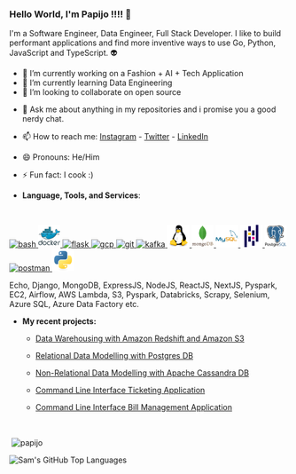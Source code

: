### Hello World, I'm Papijo !!!! 👋

I'm a Software Engineer, Data Engineer, Full Stack Developer. I like to build performant applications and find more inventive ways to use Go, Python, JavaScript and TypeScript. 👽

- 🔭 I’m currently working on a Fashion + AI + Tech Application
- 🌱 I’m currently learning Data Engineering
- 👯 I’m looking to collaborate on open source
<!-- - 🤔 I’m looking for help with ... -->
- 💬 Ask me about anything in my repositories and i promise you a good nerdy chat.
- 📫 How to reach me: [Instagram](https://www.instagram.com/papijo10/) - [Twitter](https://twitter.com/SkipperPJ) - [LinkedIn](https://www.linkedin.com/in/jonathan-ebhota/)
- 😄 Pronouns: He/Him
- ⚡ Fun fact: I cook :)

- <b>Language, Tools, and Services</b>:
<br/>
<p align="left"> 
<a href="https://www.gnu.org/software/bash/" target="_blank" rel="noreferrer"> <img src="https://www.vectorlogo.zone/logos/gnu_bash/gnu_bash-icon.svg" alt="bash" width="40" height="40"/> </a>
<a href="https://www.docker.com/" target="_blank" rel="noreferrer"> <img src="https://raw.githubusercontent.com/devicons/devicon/master/icons/docker/docker-original-wordmark.svg" alt="docker" width="40" </a>
<a href="https://flask.palletsprojects.com/" target="_blank" rel="noreferrer"> <img src="https://www.vectorlogo.zone/logos/pocoo_flask/pocoo_flask-icon.svg" alt="flask" width="40" height="40"/> </a> 
<a href="https://cloud.google.com" target="_blank" rel="noreferrer"> <img src="https://www.vectorlogo.zone/logos/google_cloud/google_cloud-icon.svg" alt="gcp" width="40" height="40"/> </a> <a href="https://git-scm.com/" target="_blank" rel="noreferrer"> <img src="https://www.vectorlogo.zone/logos/git-scm/git-scm-icon.svg" alt="git" width="40" height="40"/> </a>
<a href="https://kafka.apache.org/" target="_blank" rel="noreferrer"> <img src="https://www.vectorlogo.zone/logos/apache_kafka/apache_kafka-icon.svg" alt="kafka" width="40" height="40"/> </a>
<a href="https://www.linux.org/" target="_blank" rel="noreferrer"> <img src="https://raw.githubusercontent.com/devicons/devicon/master/icons/linux/linux-original.svg" alt="linux" width="40" height="40"/> </a>
<a href="https://www.mongodb.com/" target="_blank" rel="noreferrer"> <img src="https://raw.githubusercontent.com/devicons/devicon/master/icons/mongodb/mongodb-original-wordmark.svg" alt="mongodb" width="40" height="40"/> </a> <a href="https://www.mysql.com/" target="_blank" rel="noreferrer"> <img src="https://raw.githubusercontent.com/devicons/devicon/master/icons/mysql/mysql-original-wordmark.svg" alt="mysql" width="40" height="40"/> </a>
<a href="https://pandas.pydata.org/" target="_blank" rel="noreferrer"> <img src="https://raw.githubusercontent.com/devicons/devicon/2ae2a900d2f041da66e950e4d48052658d850630/icons/pandas/pandas-original.svg" alt="pandas" width="40" height="40"/> </a> <a href="https://www.postgresql.org" target="_blank" rel="noreferrer"> <img src="https://raw.githubusercontent.com/devicons/devicon/master/icons/postgresql/postgresql-original-wordmark.svg" alt="postgresql" width="40" height="40"/> </a> <a href="https://postman.com" target="_blank" rel="noreferrer"> <img src="https://www.vectorlogo.zone/logos/getpostman/getpostman-icon.svg" alt="postman" width="40" height="40"/> </a> <a href="https://www.python.org" target="_blank" rel="noreferrer"> <img src="https://raw.githubusercontent.com/devicons/devicon/master/icons/python/python-original.svg" alt="python" width="40" height="40"/> </a> 
<p>Echo, Django, MongoDB, ExpressJS, NodeJS, ReactJS, NextJS, Pyspark, EC2, Airflow, AWS Lambda, S3, Pyspark, Databricks, Scrapy, Selenium, Azure SQL, Azure Data Factory etc.</p>
</p>

- <b>My recent projects: </b>

  - <a href="https://github.com/papijo/data_warehouse_redshift">Data Warehousing with Amazon Redshift and Amazon S3</a>

  - <a href="https://github.com/papijo/data_modelling_postgres">Relational Data Modelling with Postgres DB</a>
  - <a href="https://github.com/papijo/data_modelling_cassandra">Non-Relational Data Modelling with Apache Cassandra DB</a>
  - <a href="https://github.com/papijo/go_cli_ticketing_application">Command Line Interface Ticketing Application</a>
  - <a href="https://github.com/papijo/go-cli-bill-application">Command Line Interface Bill Management Application</a>

<br/>

<p>&nbsp;<img align="center" src="https://github-readme-stats-liard-omega-81.vercel.app/api?username=papijo&show=reviews,discussions_started,discussions_answered,prs_merged,prs_merged_percentage&show_icons=true&locale=en&theme=tokyonight" alt="papijo" /></p>

<img align="left" alt="Sam's GitHub Top Languages" src="https://github-readme-stats-liard-omega-81.vercel.app/api/top-langs/?username=papijo&layout=compact&theme=tokyonight" />
